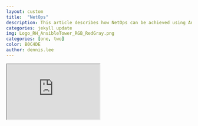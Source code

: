 ```yaml
---
layout: custom
title:  "NetOps"
description: This article describes how NetOps can be achieved using Ansible Tower.  
categories: jekyll update
img: Logo_RH_AnsibleTower_RGB_RedGray.png
categories: [one, two]
color: B0C4DE
author: dennis.lee
---
```



<iframe width="50%"  src="https://drive.google.com/file/d/11U8llAzP6A_tbS8VOZ2YC-YTE4_MbpJx/preview"></iframe>
